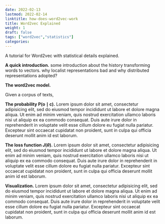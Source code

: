 ```yaml
---
date: 2022-02-13
lastmod: 2022-02-14
linktitle: how-does-word2vec-work 
title: Word2vec Explained 
weight: 1
draft: false
tags: ["word2vec","statistics"]
categories:
---
```


A tutorial for Word2vec with statistical details explained. 

<!--more-->

<!-- 
# A quick introduction!

# What are word vectors representations!
 -->

**A quick introduction.** some introduction about the history transforming words to vectors. why localist representations bad and why distributed representations adopted?


**The word2vec model.**

Given a corpus of texts, 

**The probability $\mbox{P}(\mbox{o} \mid \mbox{c})$.** Lorem ipsum dolor sit amet, consectetur adipisicing elit, sed do eiusmod
tempor incididunt ut labore et dolore magna aliqua. Ut enim ad minim veniam,
quis nostrud exercitation ullamco laboris nisi ut aliquip ex ea commodo
consequat. Duis aute irure dolor in reprehenderit in voluptate velit esse
cillum dolore eu fugiat nulla pariatur. Excepteur sint occaecat cupidatat non
proident, sunt in culpa qui officia deserunt mollit anim id est laborum.

**The loss function $J(\theta)$.** Lorem ipsum dolor sit amet, consectetur adipisicing elit, sed do eiusmod
tempor incididunt ut labore et dolore magna aliqua. Ut enim ad minim veniam,
quis nostrud exercitation ullamco laboris nisi ut aliquip ex ea commodo
consequat. Duis aute irure dolor in reprehenderit in voluptate velit esse
cillum dolore eu fugiat nulla pariatur. Excepteur sint occaecat cupidatat non
proident, sunt in culpa qui officia deserunt mollit anim id est laborum.

**Visualization.** Lorem ipsum dolor sit amet, consectetur adipisicing elit, sed do eiusmod
tempor incididunt ut labore et dolore magna aliqua. Ut enim ad minim veniam,
quis nostrud exercitation ullamco laboris nisi ut aliquip ex ea commodo
consequat. Duis aute irure dolor in reprehenderit in voluptate velit esse
cillum dolore eu fugiat nulla pariatur. Excepteur sint occaecat cupidatat non
proident, sunt in culpa qui officia deserunt mollit anim id est laborum.
